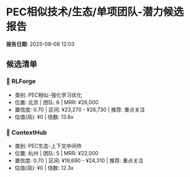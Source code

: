 # PEC相似技术/生态/单项团队-潜力候选报告
**报告日期**: 2025-08-08 12:03

## 候选清单

### 🔹 RLForge
- 类别: PEC相似-强化学习优化
- 位置: 北京 | 团队: 6 | MRR: ¥26,000
- 置信度: 0.70 | 区间: ¥23,270 - ¥28,730 | 推荐: 重点关注
- 估值(简): ¥0 | 倍数: 13.8x

### 🔹 ContextHub
- 类别: PEC生态-上下文中间件
- 位置: 杭州 | 团队: 5 | MRR: ¥22,000
- 置信度: 0.70 | 区间: ¥19,690 - ¥24,310 | 推荐: 重点关注
- 估值(简): ¥0 | 倍数: 12.3x

